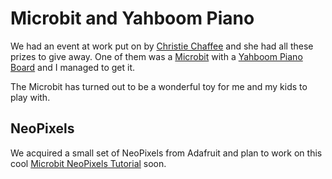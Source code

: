 # Microbit and Yahboom Piano

We had an event at work put on by [Christie Chaffee](https://www.linkedin.com/in/ciecee/) and she had all these prizes to give away. One of them was a [Microbit](https://microbit.org/) with a [Yahboom Piano Board](http://www.yahboom.net/study/piano_bit) and I managed to get it.

The Microbit has turned out to be a wonderful toy for me and my kids to play with.

## NeoPixels

We acquired a small set of NeoPixels from Adafruit and plan to work on this cool [Microbit NeoPixels Tutorial](https://learn.adafruit.com/micro-bit-lesson-3-neopixels-with-micro-bit) soon.
